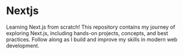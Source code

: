 # Nextjs
Learning Next.js from scratch! This repository contains my journey of exploring Next.js, including hands-on projects, concepts, and best practices. Follow along as I build and improve my skills in modern web development.
